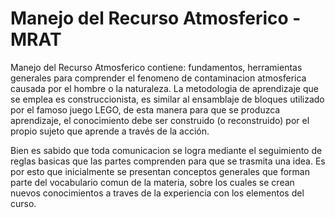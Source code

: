 # Manejo del Recurso Atmosferico - MRAT

Manejo del Recurso Atmosferico contiene: fundamentos, herramientas generales para comprender 
el fenomeno de contaminacion atmosferica causada por el hombre o la naturaleza.  La metodologia 
de aprendizaje que se emplea es construccionista, es similar al ensamblaje de bloques utilizado 
por el famoso juego LEGO, de esta manera para que se produzca aprendizaje, 
el conocimiento debe ser construido (o reconstruido) por el propio sujeto que aprende a través 
de la acción. 

Bien es sabido que toda comunicacion se logra mediante el seguimiento de reglas basicas que las 
partes comprenden para que se trasmita una idea. Es por esto que inicialmente se presentan 
conceptos generales que forman parte del vocabulario comun de la materia, sobre los cuales se 
crean nuevos conocimientos a traves de la experiencia con los elementos del curso. 


